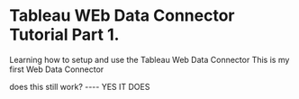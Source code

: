 # Tableau WEb Data Connector Tutorial Part 1.
Learning how to setup and use the Tableau Web Data Connector 
This is my first Web Data Connector

does this still work? ---- YES IT DOES
